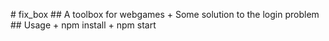 #   f i x _ b o x  
  
 # #   A   t o o l b o x   f o r   w e b g a m e s  
 +   S o m e   s o l u t i o n   t o   t h e   l o g i n   p r o b l e m  
  
 # #   U s a g e  
 +   n p m   i n s t a l l  
 +   n p m   s t a r t  
